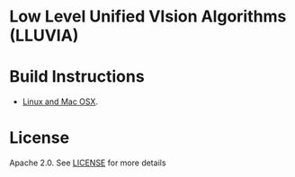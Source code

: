 # Low Level Unified VIsion Algorithms (LLUVIA)

# Build Instructions

* [Linux and Mac OSX](https://github.com/jadarve/lluvia/wiki/Linux-and-Mac-OSX-Build).


# License

Apache 2.0. See [LICENSE](https://github.com/jadarve/lluvia/blob/master/LICENSE) for more details
